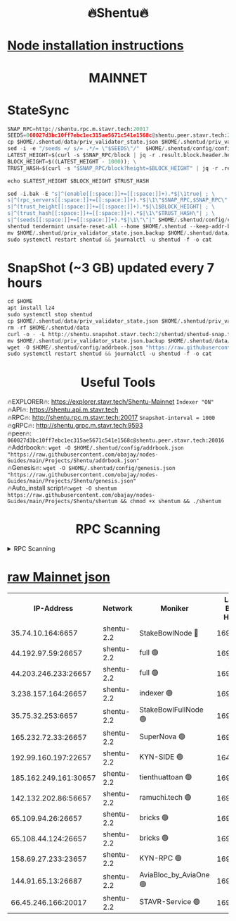 <h1 align="center"> 🔥Shentu🔥</h1>

[Node installation instructions](https://github.com/obajay/nodes-Guides/tree/main/Projects/Shentu)
=
<h1 align="center"> MAINNET</h1>

# StateSync
```python
SNAP_RPC=http://shentu.rpc.m.stavr.tech:20017
SEEDS=060027d3bc10ff7ebc1ec315ae5671c541e1568c@shentu.peer.stavr.tech:20016
cp $HOME/.shentud/data/priv_validator_state.json $HOME/.shentud/priv_validator_state.json.backup
sed -i -e "/seeds =/ s/= .*/= \"$SEEDS\"/"  $HOME/.shentud/config/config.toml
LATEST_HEIGHT=$(curl -s $SNAP_RPC/block | jq -r .result.block.header.height); \
BLOCK_HEIGHT=$((LATEST_HEIGHT - 1000)); \
TRUST_HASH=$(curl -s "$SNAP_RPC/block?height=$BLOCK_HEIGHT" | jq -r .result.block_id.hash)

echo $LATEST_HEIGHT $BLOCK_HEIGHT $TRUST_HASH

sed -i.bak -E "s|^(enable[[:space:]]+=[[:space:]]+).*$|\1true| ; \
s|^(rpc_servers[[:space:]]+=[[:space:]]+).*$|\1\"$SNAP_RPC,$SNAP_RPC\"| ; \
s|^(trust_height[[:space:]]+=[[:space:]]+).*$|\1$BLOCK_HEIGHT| ; \
s|^(trust_hash[[:space:]]+=[[:space:]]+).*$|\1\"$TRUST_HASH\"| ; \
s|^(seeds[[:space:]]+=[[:space:]]+).*$|\1\"\"|" $HOME/.shentud/config/config.toml
shentud tendermint unsafe-reset-all --home $HOME/.shentud --keep-addr-book
mv $HOME/.shentud/priv_validator_state.json.backup $HOME/.shentud/data/priv_validator_state.json
sudo systemctl restart shentud && journalctl -u shentud -f -o cat
```
# SnapShot (~3 GB) updated every 7 hours
```python
cd $HOME
apt install lz4
sudo systemctl stop shentud
cp $HOME/.shentud/data/priv_validator_state.json $HOME/.shentud/priv_validator_state.json.backup
rm -rf $HOME/.shentud/data
curl -o - -L http://shentu.snapshot.stavr.tech:2/shentud/shentud-snap.tar.lz4 | lz4 -c -d - | tar -x -C $HOME/.shentud --strip-components 2
mv $HOME/.shentud/priv_validator_state.json.backup $HOME/.shentud/data/priv_validator_state.json
wget -O $HOME/.shentud/config/addrbook.json "https://raw.githubusercontent.com/obajay/nodes-Guides/main/Projects/Shentu/addrbook.json"
sudo systemctl restart shentud && journalctl -u shentud -f -o cat
```

 <h1 align="center"> Useful Tools</h1>

🔥EXPLORER🔥:     https://explorer.stavr.tech/Shentu-Mainnet        `Indexer "ON"` \
🔥API🔥:          https://shentu.api.m.stavr.tech \
🔥RPC🔥:          http://shentu.rpc.m.stavr.tech:20017              `Snapshot-interval = 1000` \
🔥gRPC🔥:         http://shentu.grpc.m.stavr.tech:9593 \
🔥peer🔥:         `060027d3bc10ff7ebc1ec315ae5671c541e1568c@shentu.peer.stavr.tech:20016` \
🔥Addrbook🔥:  `wget -O $HOME/.shentud/config/addrbook.json "https://raw.githubusercontent.com/obajay/nodes-Guides/main/Projects/Shentu/addrbook.json"` \
🔥Genesis🔥:  `wget -O $HOME/.shentud/config/genesis.json "https://raw.githubusercontent.com/obajay/nodes-Guides/main/Projects/Shentu/genesis.json"` \
🔥Auto_install script🔥:`wget -O shentum https://raw.githubusercontent.com/obajay/nodes-Guides/main/Projects/Shentu/shentum && chmod +x shentum && ./shentum`

<h1 align="center"> RPC Scanning</h1>

<details>
<summary>RPC Scanning</summary>

<h2 align="center"> We scan nodes in real time every 4 hours. And we provide the final result of RPC endpoints.
We cannot influence the operation of these nodes in any way. </h2>


```python
If Voting Power is higher than 0 --> then the Node is a validator of the network and may be subject to attack and be a potential threat to the chain.
```
```python
We marked such validators with a red symbol
```

</details>

[raw Mainnet json](https://rpc-check.shentum.stavr.tech/shentum/rpc-shentum-result.json)
=


<table><tr><th>IP-Address</th><th>Network</th><th>Moniker</th><th>Latest Block Height</th><th>Earliest Block Height</th><th>Catching Up</th><th>Tx Index</th><th>Voting Power</th><th>Scan Time</th></tr><tr><td>35.74.10.164:6657</td><td>shentu-2.2</td><td>StakeBowlNode 🔴</td><td>16986864</td><td>8308501</td><td>False</td><td>on</td><td>50178</td><td>2024-01-29T23:03:13.943665844UTC</td></tr><tr><td>44.192.97.59:26657</td><td>shentu-2.2</td><td>full 🟢</td><td>16986864</td><td>9786901</td><td>False</td><td>on</td><td>0</td><td>2024-01-29T23:03:12.689917674UTC</td></tr><tr><td>44.203.246.233:26657</td><td>shentu-2.2</td><td>full 🟢</td><td>16986866</td><td>9786901</td><td>False</td><td>on</td><td>0</td><td>2024-01-29T23:03:20.848426470UTC</td></tr><tr><td>3.238.157.164:26657</td><td>shentu-2.2</td><td>indexer 🟢</td><td>16986868</td><td>9786901</td><td>False</td><td>on</td><td>0</td><td>2024-01-29T23:03:36.372238776UTC</td></tr><tr><td>35.75.32.253:6657</td><td>shentu-2.2</td><td>StakeBowlFullNode 🟢</td><td>16986872</td><td>10470762</td><td>False</td><td>on</td><td>0</td><td>2024-01-29T23:04:00.985791237UTC</td></tr><tr><td>165.232.72.33:26657</td><td>shentu-2.2</td><td>SuperNova 🟢</td><td>16986872</td><td>15936001</td><td>False</td><td>on</td><td>0</td><td>2024-01-29T23:03:59.711706385UTC</td></tr><tr><td>192.99.160.197:22657</td><td>shentu-2.2</td><td>KYN-SIDE 🟢</td><td>16415264</td><td>16083091</td><td>False</td><td>on</td><td>0</td><td>2024-01-29T23:04:44.380402361UTC</td></tr><tr><td>185.162.249.161:30657</td><td>shentu-2.2</td><td>tienthuattoan 🟢</td><td>16986869</td><td>16084527</td><td>False</td><td>on</td><td>0</td><td>2024-01-29T23:03:42.841056119UTC</td></tr><tr><td>142.132.202.86:56657</td><td>shentu-2.2</td><td>ramuchi.tech 🟢</td><td>16986878</td><td>16196001</td><td>False</td><td>on</td><td>0</td><td>2024-01-29T23:04:33.355399179UTC</td></tr><tr><td>65.109.94.26:26657</td><td>shentu-2.2</td><td>bricks 🟢</td><td>16986879</td><td>16401001</td><td>False</td><td>on</td><td>0</td><td>2024-01-29T23:04:40.357989543UTC</td></tr><tr><td>65.108.44.124:26657</td><td>shentu-2.2</td><td>bricks 🟢</td><td>16986879</td><td>16401001</td><td>False</td><td>on</td><td>0</td><td>2024-01-29T23:04:44.713725128UTC</td></tr><tr><td>158.69.27.233:23657</td><td>shentu-2.2</td><td>KYN-RPC 🟢</td><td>16959125</td><td>16778677</td><td>False</td><td>on</td><td>0</td><td>2024-01-29T23:04:33.044289263UTC</td></tr><tr><td>144.91.65.13:26687</td><td>shentu-2.2</td><td>AviaBloc_by_AviaOne 🟢</td><td>16986874</td><td>16971035</td><td>False</td><td>off</td><td>0</td><td>2024-01-29T23:04:09.682150028UTC</td></tr><tr><td>66.45.246.166:20017</td><td>shentu-2.2</td><td>STAVR-Service 🟢</td><td>16986879</td><td>16979001</td><td>False</td><td>on</td><td>0</td><td>2024-01-29T23:04:40.016025923UTC</td></tr></table>
